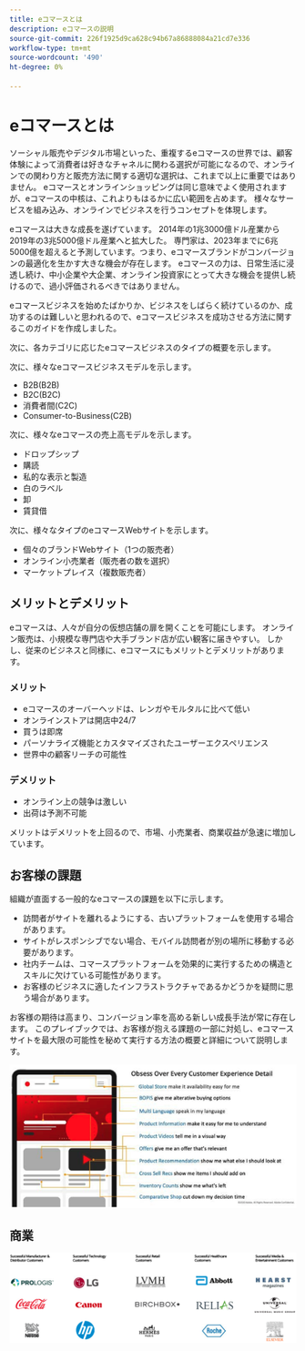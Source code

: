 ```yaml
---
title: eコマースとは
description: eコマースの説明
source-git-commit: 226f1925d9ca628c94b67a86888084a21cd7e336
workflow-type: tm+mt
source-wordcount: '490'
ht-degree: 0%

---
```



# eコマースとは

ソーシャル販売やデジタル市場といった、重複するeコマースの世界では、顧客体験によって消費者は好きなチャネルに関わる選択が可能になるので、オンラインでの関わり方と販売方法に関する適切な選択は、これまで以上に重要ではありません。 eコマースとオンラインショッピングは同じ意味でよく使用されますが、eコマースの中核は、これよりもはるかに広い範囲を占めます。 様々なサービスを組み込み、オンラインでビジネスを行うコンセプトを体現します。

eコマースは大きな成長を遂げています。 2014年の1兆3000億ドル産業から2019年の3兆5000億ドル産業へと拡大した。 専門家は、2023年までに6兆5000億を超えると予測しています。つまり、eコマースブランドがコンバージョンの最適化を生かす大きな機会が存在します。 eコマースの力は、日常生活に浸透し続け、中小企業や大企業、オンライン投資家にとって大きな機会を提供し続けるので、過小評価されるべきではありません。

eコマースビジネスを始めたばかりか、ビジネスをしばらく続けているのか、成功するのは難しいと思われるので、eコマースビジネスを成功させる方法に関するこのガイドを作成しました。

次に、各カテゴリに応じたeコマースビジネスのタイプの概要を示します。

次に、様々なeコマースビジネスモデルを示します。

- B2B(B2B)
- B2C(B2C)
- 消費者間(C2C)
- Consumer-to-Business(C2B)

次に、様々なeコマースの売上高モデルを示します。

- ドロップシップ
- 購読
- 私的な表示と製造
- 白のラベル
- 卸
- 賃貸借

次に、様々なタイプのeコマースWebサイトを示します。

- 個々のブランドWebサイト（1つの販売者）
- オンライン小売業者（販売者の数を選択）
- マーケットプレイス（複数販売者）

## メリットとデメリット

eコマースは、人々が自分の仮想店舗の扉を開くことを可能にします。 オンライン販売は、小規模な専門店や大手ブランド店が広い観客に届きやすい。 しかし、従来のビジネスと同様に、eコマースにもメリットとデメリットがあります。

### メリット

- eコマースのオーバーヘッドは、レンガやモルタルに比べて低い
- オンラインストアは開店中24/7
- 買うは即席
- パーソナライズ機能とカスタマイズされたユーザーエクスペリエンス
- 世界中の顧客リーチの可能性

### デメリット

- オンライン上の競争は激しい
- 出荷は予測不可能

メリットはデメリットを上回るので、市場、小売業者、商業収益が急速に増加しています。

## お客様の課題

組織が直面する一般的なeコマースの課題を以下に示します。

- 訪問者がサイトを離れるようにする、古いプラットフォームを使用する場合があります。
- サイトがレスポンシブでない場合、モバイル訪問者が別の場所に移動する必要があります。
- 社内チームは、コマースプラットフォームを効果的に実行するための構造とスキルに欠けている可能性があります。
- お客様のビジネスに適したインフラストラクチャであるかどうかを疑問に思う場合があります。

お客様の期待は高まり、コンバージョン率を高める新しい成長手法が常に存在します。 このプレイブックでは、お客様が抱える課題の一部に対処し、eコマースサイトを最大限の可能性を秘めて実行する方法の概要と詳細について説明します。

![商業技術の価値](../../assets/playbooks/commerce-tech.png)

## 商業

![商業技術の価値](../../assets/playbooks/commerce-industries.png)
